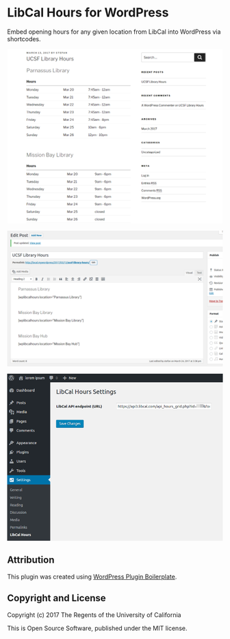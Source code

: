 # LibCal Hours for WordPress

Embed opening hours for any given location from LibCal into WordPress via shortcodes.

![Opening hours displayed in a published post](assets/screenshot-1.png)

![Embed shortcode into a post](assets/screenshot-2.png)

![Plugin settings](assets/screenshot-3.png)

## Attribution

This plugin was created using [WordPress Plugin Boilerplate](https://github.com/DevinVinson/WordPress-Plugin-Boilerplate).

## Copyright and License

Copyright (c) 2017 The Regents of the University of California

This is Open Source Software, published under the MIT license.
